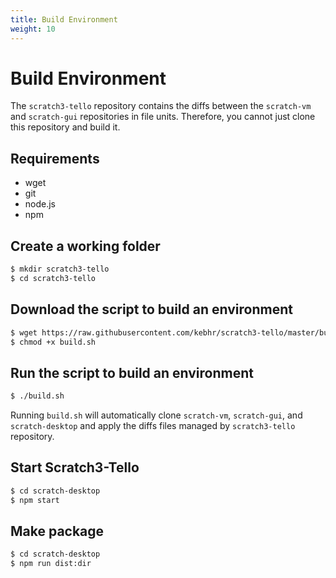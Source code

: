 ```yaml
---
title: Build Environment
weight: 10
---
```


# Build Environment
The `scratch3-tello` repository contains the diffs between the `scratch-vm` and `scratch-gui` repositories in file units. Therefore, you cannot just clone this repository and build it.

## Requirements
- wget
- git
- node.js
- npm

## Create a working folder
```bash
$ mkdir scratch3-tello
$ cd scratch3-tello
```

## Download the script to build an environment
```bash
$ wget https://raw.githubusercontent.com/kebhr/scratch3-tello/master/build.sh
$ chmod +x build.sh
```

## Run the script to build an environment
```bash
$ ./build.sh
```

Running `build.sh` will automatically clone `scratch-vm`, `scratch-gui`, and `scratch-desktop` and apply the diffs files managed by `scratch3-tello` repository.

## Start Scratch3-Tello
```bash
$ cd scratch-desktop
$ npm start
```

## Make package
```bash
$ cd scratch-desktop
$ npm run dist:dir
```
